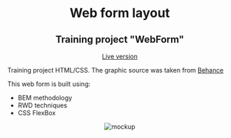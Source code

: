 <div align="center">

# Web form layout
## Training project "WebForm"

[Live version](https://viktoriarad.github.io/form/)

</div>

Training project HTML/CSS. The graphic source was taken from [Behance](https://www.behance.net/gallery/81199549/Sign-Up-Form)

This web form is built using:
- BEM methodology
- RWD techniques
- CSS FlexBox

<div align="center">

![mockup](https://user-images.githubusercontent.com/50045118/63210096-11801e00-c0ea-11e9-863d-a269cb44cfbd.jpg)

</div>
